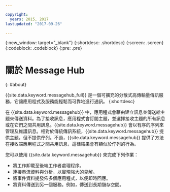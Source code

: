 ```yaml
---

copyright:
  years: 2015, 2017
lastupdated: "2017-09-26"

---
```


{:new_window: target="_blank"}
{:shortdesc: .shortdesc}
{:screen: .screen}
{:codeblock: .codeblock}
{:pre: .pre}

# 關於 Message Hub
{: #about}

{{site.data.keyword.messagehub_full}} 是一個可擴充的分散式高傳輸量傳訊服務，它讓應用程式及服務能輕鬆而可靠地進行通訊。
{:shortdesc}

在 {{site.data.keyword.messagehub}} 中，應用程式會藉由建立訊息並傳送給主題來傳送資料。為了接收訊息，應用程式會訂閱主題，並選擇接收主題的所有訊息或在它們之間共用訊息。{{site.data.keyword.messagehub}} 會以有序的序列來管理及維護訊息。相對於傳統傳訊系統，{{site.data.keyword.messagehub}} 提供主題，但不提供佇列。不過，{{site.data.keyword.messagehub}} 提供了方法在接收端應用程式之間共用訊息，這樣結果會有類似於佇列的行為。

您可以使用 {{site.data.keyword.messagehub}} 來完成下列作業：

* 將工作卸載至後端工作者處理程序。
* 連接串流資料與分析，以實現強大的見解。
* 將事件資料提發佈多個應用程式，以便即時回應。
* 將資料傳送到另一個服務。例如，傳送到長期儲存空間。
